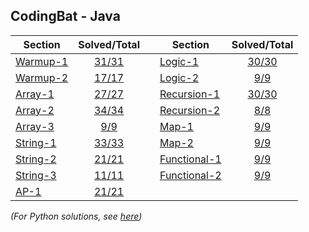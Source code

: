 ## CodingBat - Java

| Section                                         |           Solved/Total          |   | Section                                                 |            Solved/Total            |
|-------------------------------------------------|:-------------------------------:|---|---------------------------------------------------------|:----------------------------------:|
| [Warmup-1](https://codingbat.com/java/Warmup-1) | [31/31](solutions/Warmup1.java) |   | [Logic-1](https://codingbat.com/java/Logic-1)           |   [30/30](solutions/Logic1.java)   |
| [Warmup-2](https://codingbat.com/java/Warmup-2) | [17/17](solutions/Warmup2.java) |   | [Logic-2](https://codingbat.com/java/Logic-2)           |    [9/9](solutions/Logic2.java)    |
| [Array-1](https://codingbat.com/java/Array-1)   |  [27/27](solutions/Array1.java) |   | [Recursion-1](https://codingbat.com/java/Recursion-1)   | [30/30](solutions/Recursion1.java) |
| [Array-2](https://codingbat.com/java/Array-2)   |  [34/34](solutions/Array2.java) |   | [Recursion-2](https://codingbat.com/java/Recursion-2)   |  [8/8](solutions/Recursion2.java)  |
| [Array-3](https://codingbat.com/java/Array-3)   |   [9/9](solutions/Array3.java)  |   | [Map-1](https://codingbat.com/java/Map-1)               |     [9/9](solutions/Map1.java)     |
| [String-1](https://codingbat.com/java/String-1) | [33/33](solutions/String1.java) |   | [Map-2](https://codingbat.com/java/Map-2)               |     [9/9](solutions/Map2.java)     |
| [String-2](https://codingbat.com/java/String-2) | [21/21](solutions/String2.java) |   | [Functional-1](https://codingbat.com/java/Functional-1) |  [9/9](solutions/Functional1.java) |
| [String-3](https://codingbat.com/java/String-3) | [11/11](solutions/String3.java) |   | [Functional-2](https://codingbat.com/java/Functional-2) |  [9/9](solutions/Functional2.java) |
| [AP-1](https://codingbat.com/java/AP-1)         |   [21/21](solutions/AP1.java)   |   |                                                         |                                    |

_(For Python solutions, see [here](../python))_
